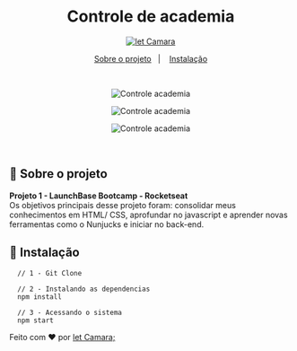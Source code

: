 <h1 align="center">
  Controle de academia
</h1>


<p align="center">
  <a href="https://www.linkedin.com/in/letcamara">
    <img align="center" src="https://img.shields.io/badge/feito%20por-let%20Camara;-blue" alt="let Camara" border="0">
  </a>
</p>

<p align="center">
  <a href="#rocket-sobre-o-projeto">Sobre o projeto</a>&nbsp;&nbsp;&nbsp;|&nbsp;&nbsp;&nbsp;
  <a href="#runner-instalação">Instalação</a>
</p>

<br>
<p align="center">
  <img align="center" src="https://i.ibb.co/4pzYzJ9/img-gymmanager-3.png" alt="Controle academia" border="0">
</p>
<p align="center">
  <img align="center" src="https://i.ibb.co/9q3g1ZF/img-gymmanager-2.png" alt="Controle academia" border="0">
</p>
<p align="center">
  <img align="center" src="https://i.ibb.co/tb9KrcS/img-gymmanager-1.png" alt="Controle academia" border="0">
</p>
<br>


## :rocket: Sobre o projeto
**Projeto 1 - LaunchBase Bootcamp - Rocketseat** <br>
Os objetivos principais desse projeto foram: consolidar meus conhecimentos em HTML/ CSS, aprofundar no javascript e aprender novas ferramentas como o Nunjucks e iniciar no back-end.

## :runner: Instalação

```
  // 1 - Git Clone

  // 2 - Instalando as dependencias
  npm install

  // 3 - Acessando o sistema
  npm start

```

Feito com ♥ por [let Camara;](https://www.linkedin.com/in/letcamara)
